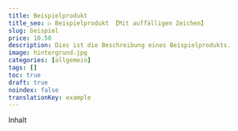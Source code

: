 ```yaml
---
title: Beispielprodukt
title_seo: ▷ Beispielprodukt 【Mit auffälligen Zeichen】
slug: beispiel
price: 10.50
description: Dies ist die Beschreibung eines Beispielprodukts.
image: hintergrund.jpg
categories: [allgemein]
tags: []
toc: true
draft: true
noindex: false
translationKey: example
---
```

Inhalt